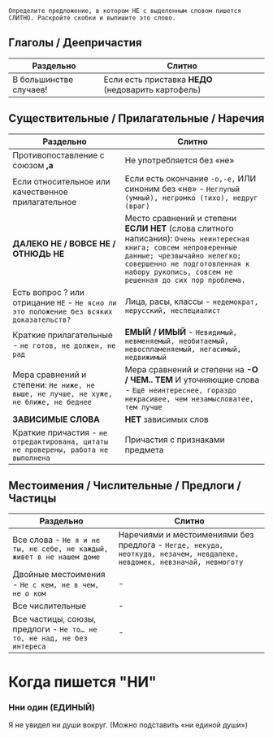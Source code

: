 ```
Определите предложение, в котором НЕ с выделенным словом пишется СЛИТНО. Раскройте скобки и выпишите это слово.
```

## Глаголы / Деепричастия
| Раздельно | Слитно |
| -------- | ----- |
| В большинстве случаев! | Если есть приставка **НЕДО** (недоварить картофель) |

## Существительные / Прилагательные / Наречия
| Раздельно | Слитно |
| -------- | ----- |
| Противопоставление с союзом **,а** | Не употребляется без «не» |
| Если относительное или качественное прилагательное |  Если есть окончание `-о,-е,` ИЛИ синоним без «не» - `Неглупый (умный), негромко (тихо), недруг (враг)` |
| **ДАЛЕКО НЕ / ВОВСЕ НЕ / ОТНЮДЬ НЕ** | Место сравнений и степени **ЕСЛИ НЕТ** (слова слитного написания): `Очень неинтересная книга; совсем непроверенные данные; чрезвычайно нелегко; совершенно не подготовленная к набору рукопись, совсем не решенная до сих пор проблема.` |
| Есть вопрос ? или отрицание `НЕ` - `Не ясно ли это положение без всяких доказательств?` |  Лица, расы, классы - `недемократ, нерусский, неспециалист`
| Краткие прилагательные - `не готов, не должен, не рад` | **ЕМЫЙ / ИМЫЙ** - `Невидимый, невменяемый, необитаемый, невоспламеняемый, негасимый, недвижимый` |
| Мера сравнений и степени: `Не ниже, не выше, не лучше, не хуже, не ближе, не беднее` | Мера сравнений и степени на **-О / ЧЕМ.. ТЕМ** И уточняющие слова - `Ещё неинтереснее, гораздо некрасивее, чем незамысловатее, тем лучше`
| **ЗАВИСИМЫЕ СЛОВА** | **НЕТ** зависимых слов
| Краткие причастия - `не отредактирована, цитаты не проверены, работа не выполнена` | Причастия с признаками предмета |

## Местоимения / Числительные / Предлоги / Частицы
| Раздельно | Слитно |
| -------- | ----- |
| Все слова - `Не я и не ты, не себе, не каждый, живет в не нашем доме` | Наречиями и местоимениями без предлога - `Негде, некуда, неоткуда, незачем, невдалеке, невдомек, невзначай, невмоготу`
| Двойные местоимения - `Не с кем, не в чем, не о ком` | - |
| Все числительные | - | 
| Все частицы, союзы, предлоги - `Не то… не то, не над, не без интереса` | - |

# Когда пишется "НИ"
### Нни один (ЕДИНЫЙ)
Я не увидел ни души вокруг. (Можно подставить «ни единой души»)
